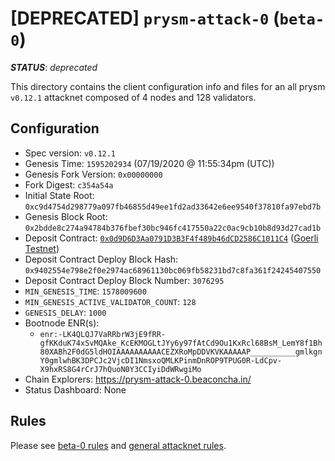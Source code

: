 # [DEPRECATED] `prysm-attack-0` (`beta-0`)

***STATUS***: _deprecated_

This directory contains the client configuration info and files for an
all prysm `v0.12.1` attacknet composed of 4 nodes and 128 validators.

## Configuration

- Spec version: `v0.12.1`
- Genesis Time: `1595202934` (07/19/2020 @ 11:55:34pm (UTC))
- Genesis Fork Version: `0x00000000`
- Fork Digest: `c354a54a`
- Initial State Root: `0xc9d4754d298779a097fb46855d49ee1fd2ad33642e6ee9540f37810fa97ebd7b`
- Genesis Block Root: `0x2bdde8c274a94784b376fbef30bc946fc417550a22c0ac9cb10b8d93d27cad1b`
- Deposit Contract: [`0x0d9D6D3Aa0791D3B3F4f489b46dCD2586C1011C4`](https://goerli.etherscan.io/address/0x0d9D6D3Aa0791D3B3F4f489b46dCD2586C1011C4) ([Goerli Testnet](https://github.com/goerli/testnet))
- Deposit Contract Deploy Block Hash: `0x9402554e798e2f0e2974ac68961130bc069fb58231bd7c8fa361f24245407550`
- Deposit Contract Deploy Block Number: `3076295`
- `MIN_GENESIS_TIME`: `1578009600`
- `MIN_GENESIS_ACTIVE_VALIDATOR_COUNT`: `128`
- `GENESIS_DELAY`: `1000`
- Bootnode ENR(s):
  - `enr:-LK4QLQJ7VaRRbrW3jE9fRR-gfKKduK74xSvMQAke_KcEKMOGLtJYy6y97fAtCd9Ou1KxRcl68BsM_LemY8f1Bh80XABh2F0dG5ldHOIAAAAAAAAAACEZXRoMpDDVKVKAAAAAP__________gmlkgnY0gmlwhBK3DPCJc2VjcDI1NmsxoQMLKPinmDnROP9TPUG0R-LdCpv-X9hxRS8G4rCrJ7hQuoN0Y3CCIyiDdWRwgiMo`
- Chain Explorers: https://prysm-attack-0.beaconcha.in/
- Status Dashboard: None

## Rules

Please see [beta-0 rules](../README.md#rules) and [general attacknet rules](../../../README.md#general-rules).

